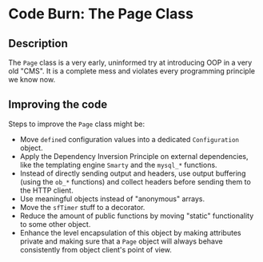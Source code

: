 # Code Burn: The Page Class

## Description

The `Page` class is a very early, uninformed try at introducing OOP in a very old "CMS". It is a complete mess and violates every programming principle we know now.

## Improving the code

Steps to improve the `Page` class might be:

- Move `define`d configuration values into a dedicated `Configuration` object.
- Apply the Dependency Inversion Principle on external dependencies, like the templating engine `Smarty` and the `mysql_*` functions.
- Instead of directly sending output and headers, use output buffering (using the `ob_*` functions) and collect headers before sending them to the HTTP client.
- Use meaningful objects instead of "anonymous" arrays.
- Move the `sfTimer` stuff to a decorator.
- Reduce the amount of public functions by moving "static" functionality to some other object.
- Enhance the level encapsulation of this object by making attributes private and making sure that a `Page` object will always behave consistently from object client's point of view.
